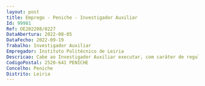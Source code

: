 ```yaml
--- 
layout: post
title: Emprego - Peniche - Investigador Auxiliar
Id: 99981
Ref: OE202208/0227
DataAbertura: 2022-08-05
DataFecho: 2022-09-19
Trabalho: Investigador Auxiliar
Empregador: Instituto Politécnico de Leiria
Descricao: Cabe ao Investigador Auxiliar executar, com caráter de regularidade, atividades de investigação e desenvolvimento e todas as outras atividades científicas e técnicas enquadradas na missão da ESTM e inscritas no nº 1, do artigo 5, do ECIC a) Participar na conceção, desenvolvimento e execução de projetos de investigação e desenvolvimento e em atividades científicas e técnicas conexas  b) Orientar os trabalhos desenvolvidos no âmbito dos projetos a seu cargo  c) Colaborar no desenvolvimento de ações de formação no âmbito da metodologia da investigação e desenvolvimento  d) Acompanhar os trabalhos de investigação desenvolvidos pelos bolseiros, pelos estagiários de investigação e pelos assistentes de investigação e participar na sua formação  e) Orientar e participar em programas de formação da instituição.
CodigoPostal: 2520-641 PENICHE
Concelho: Peniche
Distrito: Leiria
--- 
```

